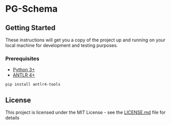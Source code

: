# PG-Schema

## Getting Started

These instructions will get you a copy of the project up and running on your local machine for development and testing purposes.

### Prerequisites

* [Python 3+](https://www.python.org/downloads/)
* [ANTLR 4+](https://www.antlr.org/download.html)

```pip install antlr4-tools```


## License

This project is licensed under the MIT License - see the [LICENSE.md](LICENSE.md) file for details
